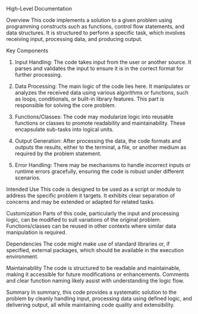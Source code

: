 High-Level Documentation

Overview
This code implements a solution to a given problem using programming constructs such as functions, control flow statements, and data structures. It is structured to perform a specific task, which involves receiving input, processing data, and producing output.

Key Components

1. Input Handling:
   The code takes input from the user or another source. It parses and validates the input to ensure it is in the correct format for further processing.

2. Data Processing:
   The main logic of the code lies here. It manipulates or analyzes the received data using various algorithms or functions, such as loops, conditionals, or built-in library features. This part is responsible for solving the core problem.

3. Functions/Classes:
   The code may modularize logic into reusable functions or classes to promote readability and maintainability. These encapsulate sub-tasks into logical units.

4. Output Generation:
   After processing the data, the code formats and outputs the results, either to the terminal, a file, or another medium as required by the problem statement.

5. Error Handling:
   There may be mechanisms to handle incorrect inputs or runtime errors gracefully, ensuring the code is robust under different scenarios.

Intended Use
This code is designed to be used as a script or module to address the specific problem it targets. It exhibits clear separation of concerns and may be extended or adapted for related tasks.

Customization
Parts of this code, particularly the input and processing logic, can be modified to suit variations of the original problem. Functions/classes can be reused in other contexts where similar data manipulation is required.

Dependencies
The code might make use of standard libraries or, if specified, external packages, which should be available in the execution environment.

Maintainability
The code is structured to be readable and maintainable, making it accessible for future modifications or enhancements. Comments and clear function naming likely assist with understanding the logic flow.

Summary
In summary, this code provides a systematic solution to the problem by cleanly handling input, processing data using defined logic, and delivering output, all while maintaining code quality and extensibility.